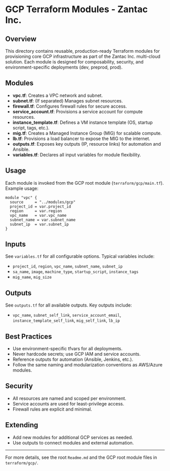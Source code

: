 # GCP Terraform Modules - Zantac Inc.

## Overview
This directory contains reusable, production-ready Terraform modules for provisioning core GCP infrastructure as part of the Zantac Inc. multi-cloud solution. Each module is designed for composability, security, and environment-specific deployments (dev, preprod, prod).

## Modules
- **vpc.tf**: Creates a VPC network and subnet.
- **subnet.tf**: (If separated) Manages subnet resources.
- **firewall.tf**: Configures firewall rules for secure access.
- **service_account.tf**: Provisions a service account for compute resources.
- **instance_template.tf**: Defines a VM instance template (OS, startup script, tags, etc.).
- **mig.tf**: Creates a Managed Instance Group (MIG) for scalable compute.
- **lb.tf**: Provisions a load balancer to expose the MIG to the internet.
- **outputs.tf**: Exposes key outputs (IP, resource links) for automation and Ansible.
- **variables.tf**: Declares all input variables for module flexibility.

## Usage
Each module is invoked from the GCP root module (`terraform/gcp/main.tf`). Example usage:

```hcl
module "vpc" {
  source     = "../modules/gcp"
  project_id = var.project_id
  region     = var.region
  vpc_name   = var.vpc_name
  subnet_name = var.subnet_name
  subnet_ip  = var.subnet_ip
}
```

## Inputs
See `variables.tf` for all configurable options. Typical variables include:
- `project_id`, `region`, `vpc_name`, `subnet_name`, `subnet_ip`
- `sa_name`, `image`, `machine_type`, `startup_script`, `instance_tags`
- `mig_name`, `mig_size`

## Outputs
See `outputs.tf` for all available outputs. Key outputs include:
- `vpc_name`, `subnet_self_link`, `service_account_email`, `instance_template_self_link`, `mig_self_link`, `lb_ip`

## Best Practices
- Use environment-specific tfvars for all deployments.
- Never hardcode secrets; use GCP IAM and service accounts.
- Reference outputs for automation (Ansible, Jenkins, etc.).
- Follow the same naming and modularization conventions as AWS/Azure modules.

## Security
- All resources are named and scoped per environment.
- Service accounts are used for least-privilege access.
- Firewall rules are explicit and minimal.

## Extending
- Add new modules for additional GCP services as needed.
- Use outputs to connect modules and external automation.

---
For more details, see the root `Readme.md` and the GCP root module files in `terraform/gcp/`.
